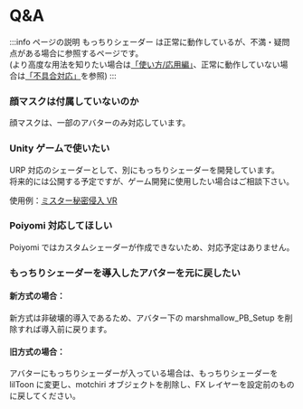 # Q&A

:::info ページの説明
もっちりシェーダー は正常に動作しているが、不満・疑問点がある場合に参照するページです。  
(より高度な用法を知りたい場合は[「使い方/応用編」](https://wataame89.github.io/documents-wataameya/motchiriShader/howtouse/addition)、正常に動作していない場合は[「不具合対応」](https://wataame89.github.io/documents-wataameya/motchiriShader/howtouse/addition)を参照)
:::

### 顔マスクは付属していないのか

顔マスクは、一部のアバターのみ対応しています。

### Unity ゲームで使いたい

URP 対応のシェーダーとして、別にもっちりシェーダーを開発しています。  
将来的には公開する予定ですが、ゲーム開発に使用したい場合はご相談下さい。

使用例：[ミスター秘密侵入 VR](https://www.dlsite.com/maniax/work/=/product_id/RJ01266526.html/?utm_medium=affiliate&utm_campaign=sns_link&utm_content=RJ01266526&utm_source=mr-vr-jp.github.io%2F)

### Poiyomi 対応してほしい

Poiyomi ではカスタムシェーダーが作成できないため、対応予定はありません。

### もっちりシェーダーを導入したアバターを元に戻したい

#### 新方式の場合：

新方式は非破壊的導入であるため、アバター下の marshmallow_PB_Setup を削除すれば導入前に戻ります。

#### 旧方式の場合：

アバターにもっちりシェーダーが入っている場合は、もっちりシェーダーを lilToon に変更し、motchiri オブジェクトを削除し、FX レイヤーを設定前のものに戻してください。
